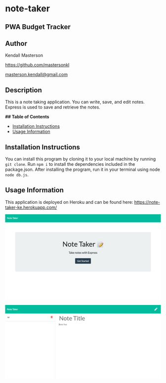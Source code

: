 # note-taker

<h2> PWA Budget Tracker </h2> 

<h2> Author </h2>

Kendall Masterson

https://github.com/mastersonkl

masterson.kendall@gmail.com

<h2> Description </h2>

This is a note taking application. You can write, save, and edit notes. Express is used to save and retrieve the notes. 

**## Table of Contents**

- [Installation Instructions](#installation-instructions)
- [Usage Information](#usage-information)



## Installation Instructions

You can install this program by cloning it to your local machine by running `git clone`. Run `npm i` to install the dependencies included in the package.json. After installing the program, run it in your terminal using node `node db.js`.

## Usage Information

This application is deployed on Heroku and can be found here: https://note-taker-ke.herokuapp.com/


![](img/note-taker-1.png)

![](img/note-taker-2.png)
